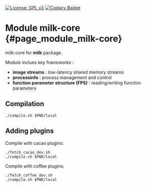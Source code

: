 [![License: GPL v3](https://img.shields.io/badge/License-GPL%20v3-blue.svg)](http://www.gnu.org/licenses/gpl-3.0) [![Codacy Badge](https://api.codacy.com/project/badge/Grade/9a353bc4127449018e663280295d4016)](https://www.codacy.com/gh/milk-org/CommandLineInterface?utm_source=github.com&amp;utm_medium=referral&amp;utm_content=milk-org/CommandLineInterface&amp;utm_campaign=Badge_Grade)

# Module milk-core  {#page_module_milk-core}

milk-core for **milk** package.


Module inclues key frameworks :

- **image streams** : low-latency shared memory streams
- **processinfo** : process management and control
- **function parameter structure (FPS)** : reading/writing function parameters

## Compilation

    ./compile.sh $PWD/local

## Adding plugins

Compile with cacao plugins:

    ./fetch_cacao_dev.sh
    ./compile.sh $PWD/local

Compile with coffee plugins:

    ./fetch_coffee_dev.sh
    ./compile.sh $PWD/local


